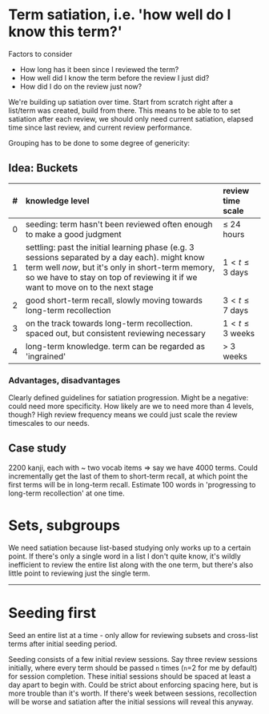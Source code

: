 # Term satiation, i.e. 'how well do I know this term?'

Factors to consider

- How long has it been since I reviewed the term?
- How well did I know the term before the review I just did?
- How did I do on the review just now?

We're building up satiation over time. Start from scratch right after a list/term was created, build from there. This means to be able to to set satiation after each review, we should only need current satiation, elapsed time since last review, and current review performance.

Grouping has to be done to some degree of genericity:

## Idea: Buckets
| # | knowledge level | review time scale |
:--|:--|:--|
| 0 | seeding: term hasn't been reviewed often enough to make a good judgment | $\leq$ 24 hours
| 1 | settling: past the initial learning phase (e.g. 3 sessions separated by a day each). might know term well _now_, but it's only in short-term memory, so we have to stay on top of reviewing it if we want to move on to the next stage  | $1 < t \leq 3$ days
| 2 | good short-term recall, slowly moving towards long-term recollection  | $3 < t \leq 7$ days
| 3 | on the track towards long-term recollection. spaced out, but consistent reviewing necessary | $1 < t \leq 3$ weeks
| 4 | long-term knowledge. term can be regarded as 'ingrained' | $>$ 3 weeks

### Advantages, disadvantages
Clearly defined guidelines for satiation progression. Might be a negative: could need more specificity. How likely are we to need more than 4 levels, though? High review frequency means we could just scale the review timescales to our needs.

## Case study
2200 kanji, each with ~ two vocab items $\Rightarrow$ say we have 4000 terms. Could incrementally get the last of them to short-term recall, at which point the first terms will be in long-term recall. Estimate 100 words in 'progressing to long-term recollection' at one time.

# Sets, subgroups
We need satiation because list-based studying only works up to a certain point. If there's only a single word in a list I don't quite know, it's wildly inefficient to review the entire list along with the one term, but there's also little point to reviewing just the single term.

-----

# Seeding first
Seed an entire list at a time - only allow for reviewing subsets and cross-list terms after initial seeding period.

Seeding consists of a few initial review sessions. Say three review sessions initially, where every term should be passed `n` times (`n`=2 for me by default) for session completion. These initial sessions should be spaced at least a day apart to begin with. Could be strict about enforcing spacing here, but is more trouble than it's worth. If there's week between sessions, recollection will be worse and satiation after the initial sessions will reveal this anyway.